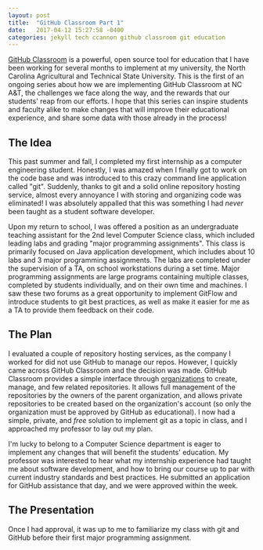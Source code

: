 ```yaml
---
layout: post
title:  "GitHub Classroom Part 1"
date:   2017-04-12 15:27:58 -0400
categories: jekyll tech ccannon github classroom git education
---
```

[GitHub Classroom](https://classroom.github.com) is a powerful, open source tool for education that I have been working for several months to implement at my university, the North Carolina Agricultural and Technical State University. This is the first of an ongoing series about how we are implementing GitHub Classroom at NC A&T, the challenges we face along the way, and the rewards that our students' reap from our efforts. I hope that this series can inspire students and faculty alike to make changes that will improve their educational experience, and share some data with those already in the process!

## The Idea

This past summer and fall, I completed my first internship as a computer engineering student. Honestly, I was amazed when I finally got to work on the code base and was introduced to this crazy command line application called "git". Suddenly, thanks to git and a solid online repository hosting service, almost every annoyance I with storing and organizing code was eliminated! I was absolutely appalled that this was something I had _never_ been taught as a student software developer.

Upon my return to school, I was offered a position as an undergraduate teaching assistant for the 2nd level Computer Science class, which included leading labs and grading "major programming assignments". This class is primarily focused on Java application development, which includes about 10 labs and 3 major programming assignments. The labs are completed under the supervision of a TA, on school workstations during a set time. Major programming assignments are large programs containing multiple classes, completed by students individually, and on their own time and machines. I saw these two forums as a great opportunity to implement GitFlow and introduce students to git best practices, as well as make it easier for me as a TA to provide them feedback on their code.

## The Plan

I evaluated a couple of repository hosting services, as the company I worked for did not use GitHub to manage our repos. However, I quickly came across GitHub Classroom and the decision was made. GitHub Classroom provides a simple interface through [organizations](https://github.com/blog/674-introducing-organizations) to create, manage, and few related repositories. It allows full management of the repositories by the owners of the parent organization, and allows private repositories to be created based on the organization's account (so only the organization must be approved by GitHub as educational). I now had a simple, private, and _free_ solution to implement git as a topic in class, and I approached my professor to lay out my plan.

I'm lucky to belong to a Computer Science department is eager to implement any changes that will benefit the students' education. My professor was interested to hear what my internship experience had taught me about software development, and how to bring our course up to par with current industry standards and best practices. He submitted an application for GitHub assistance that day, and we were approved within the week.

## The Presentation

Once I had approval, it was up to me to familiarize my class with git and GitHub before their first major programming assignment. 
